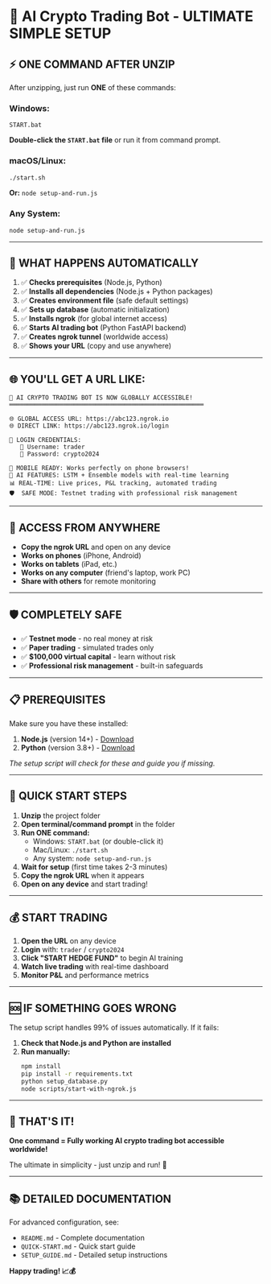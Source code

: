 # 🚀 AI Crypto Trading Bot - ULTIMATE SIMPLE SETUP

## ⚡ **ONE COMMAND AFTER UNZIP**

After unzipping, just run **ONE** of these commands:

### **Windows:**
```batch
START.bat
```
**Double-click the `START.bat` file** or run it from command prompt.

### **macOS/Linux:**
```bash
./start.sh
```
**Or:** `node setup-and-run.js`

### **Any System:**
```bash
node setup-and-run.js
```

---

## 🎯 **WHAT HAPPENS AUTOMATICALLY**

1. ✅ **Checks prerequisites** (Node.js, Python)
2. ✅ **Installs all dependencies** (Node.js + Python packages)
3. ✅ **Creates environment file** (safe default settings)
4. ✅ **Sets up database** (automatic initialization)
5. ✅ **Installs ngrok** (for global internet access)
6. ✅ **Starts AI trading bot** (Python FastAPI backend)
7. ✅ **Creates ngrok tunnel** (worldwide access)
8. ✅ **Shows your URL** (copy and use anywhere)

---

## 🌐 **YOU'LL GET A URL LIKE:**

```
🎉 AI CRYPTO TRADING BOT IS NOW GLOBALLY ACCESSIBLE!
══════════════════════════════════════════════════════

🌐 GLOBAL ACCESS URL: https://abc123.ngrok.io
🌐 DIRECT LINK: https://abc123.ngrok.io/login

🔐 LOGIN CREDENTIALS:
   👤 Username: trader
   🔑 Password: crypto2024

📱 MOBILE READY: Works perfectly on phone browsers!
🤖 AI FEATURES: LSTM + Ensemble models with real-time learning
📊 REAL-TIME: Live prices, P&L tracking, automated trading
🛡️  SAFE MODE: Testnet trading with professional risk management
```

---

## 📱 **ACCESS FROM ANYWHERE**

- **Copy the ngrok URL** and open on any device
- **Works on phones** (iPhone, Android)
- **Works on tablets** (iPad, etc.)
- **Works on any computer** (friend's laptop, work PC)
- **Share with others** for remote monitoring

---

## 🛡️ **COMPLETELY SAFE**

- ✅ **Testnet mode** - no real money at risk
- ✅ **Paper trading** - simulated trades only
- ✅ **$100,000 virtual capital** - learn without risk
- ✅ **Professional risk management** - built-in safeguards

---

## 📋 **PREREQUISITES**

Make sure you have these installed:

1. **Node.js** (version 14+) - [Download](https://nodejs.org/)
2. **Python** (version 3.8+) - [Download](https://python.org/downloads/)

*The setup script will check for these and guide you if missing.*

---

## 🚀 **QUICK START STEPS**

1. **Unzip** the project folder
2. **Open terminal/command prompt** in the folder
3. **Run ONE command:**
   - Windows: `START.bat` (or double-click it)
   - Mac/Linux: `./start.sh`
   - Any system: `node setup-and-run.js`
4. **Wait for setup** (first time takes 2-3 minutes)
5. **Copy the ngrok URL** when it appears
6. **Open on any device** and start trading!

---

## 💰 **START TRADING**

1. **Open the URL** on any device
2. **Login** with: `trader` / `crypto2024`
3. **Click "START HEDGE FUND"** to begin AI training
4. **Watch live trading** with real-time dashboard
5. **Monitor P&L** and performance metrics

---

## 🆘 **IF SOMETHING GOES WRONG**

The setup script handles 99% of issues automatically. If it fails:

1. **Check that Node.js and Python are installed**
2. **Run manually:**
   ```bash
   npm install
   pip install -r requirements.txt
   python setup_database.py
   node scripts/start-with-ngrok.js
   ```

---

## 🎉 **THAT'S IT!**

**One command = Fully working AI crypto trading bot accessible worldwide!**

The ultimate in simplicity - just unzip and run! 🚀

---

## 📚 **DETAILED DOCUMENTATION**

For advanced configuration, see:
- `README.md` - Complete documentation
- `QUICK-START.md` - Quick start guide
- `SETUP_GUIDE.md` - Detailed setup instructions

**Happy trading! 📈💰**
